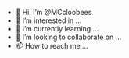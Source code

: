 - 👋 Hi, I’m @MCcloobees
- 👀 I’m interested in ...
- 🌱 I’m currently learning ...
- 💞️ I’m looking to collaborate on ...
- 📫 How to reach me ...

<!---
MCcloobees/MCcloobees is a ✨ special ✨ repository because its `README.md` (this file) appears on your GitHub profile.
You can click the Preview link to take a look at your changes.
--->
